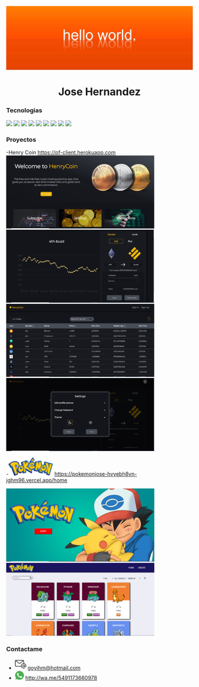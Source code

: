 <img src= "images/helloworldjose.jpeg">
<h1 align= center> Jose Hernandez
       
### Tecnologias
<img src = "https://img.shields.io/badge/HTML-239120?style=for-the-badge&logo=html5&logoColor=white"> <img src = "https://img.shields.io/badge/CSS-239120?&style=for-the-badge&logo=css3&logoColor=white">  <img src = "https://img.shields.io/badge/JavaScript-323330?style=for-the-badge&logo=javascript&logoColor=F7DF1E">  <img src = "https://img.shields.io/badge/Java-ED8B00?style=for-the-badge&logo=java&logoColor=white">  <img src = "https://img.shields.io/badge/Express.js-404D59?style=for-the-badge">  <img src = "https://img.shields.io/badge/Node.js-43853D?style=for-the-badge&logo=node.js&logoColor=white"> <img src = "https://img.shields.io/badge/React-20232A?style=for-the-badge&logo=react&logoColor=61DAFB">  <img src = "https://img.shields.io/badge/Redux-593D88?style=for-the-badge&logo=redux&logoColor=white">  <img src = "https://img.shields.io/badge/PostgreSQL-316192?style=for-the-badge&logo=postgresql&logoColor=white">

### Proyectos
 -Henry Coin  https://pf-client.herokuapp.com   
 <img src= "images/home.PNG" width = "400" height= "197">  <img src= "images/order.PNG" width = "400" height= "197">  <img src= "images/principal.PNG" width = "400" height= "197"> <img src= "images/settngs black.PNG" width = "400" height= "197"> 
       
       
-<img src= "images/pokemonLogo.png" width = "120" height= "50"> https://pokemonjose-hvyebh8vn-jghm96.vercel.app/home
       
<img src= "images/ashpokemon.PNG" width = "400" height= "197">  <img src= "images/principalsi.PNG" width = "400" height= "197"> 

  
### Contactame 
- <img src= "images/correo-electronico.png" width = "30" height= "30"> goyihm@hotmail.com
- <img src= "images/whatsapp.png">  http://wa.me/5491173660978




<!--
**jghm96/jghm96** is a ✨ _special_ ✨ repository because its `README.md` (this file) appears on your GitHub profile.

Here are some ideas to get you started:

- 🔭 I’m currently working on ...
- 🌱 I’m currently learning ...
- 👯 I’m looking to collaborate on ...
- 🤔 I’m looking for help with ...
- 💬 Ask me about ...
- 📫 How to reach me: ...
- 😄 Pronouns: ...
- ⚡ Fun fact: ...
-->

